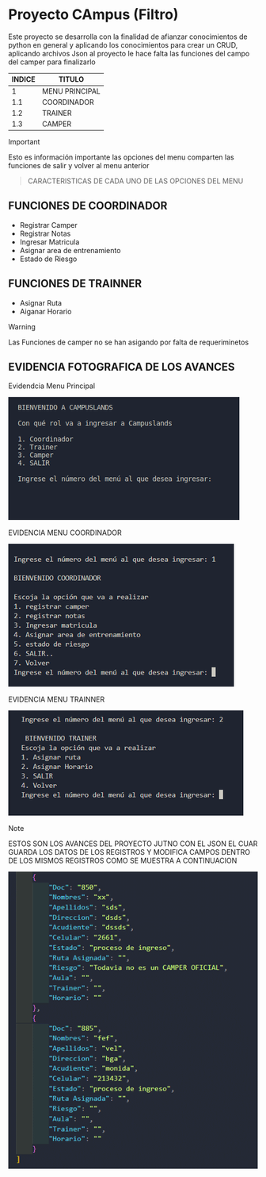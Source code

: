 # Proyecto CAmpus (Filtro) 
Este proyecto se desarrolla con la finalidad de afianzar conocimientos de python en general y aplicando los conocimientos para crear un CRUD, aplicando archivos Json
al proyecto le hace falta las funciones del campo del camper para finalizarlo 

|  INDICE  |  TITULO  |
|--|--|
| 1 | MENU PRINCIPAL | 
|1.1| COORDINADOR    |
|1.2| TRAINER        |
|1.3| CAMPER         |

> [!IMPORTANT]  
> Esto es información importante las opciones del menu comparten las funciones de salir y volver al menu anterior

>CARACTERISTICAS DE CADA UNO DE LAS OPCIONES DEL MENU

## FUNCIONES DE COORDINADOR
- Registrar Camper
- Registrar Notas
- Ingresar Matricula
- Asignar area de entrenamiento
- Estado de Riesgo

## FUNCIONES DE TRAINNER
- Asignar Ruta
- Aiganar Horario

> [!WARNING]  
> Las Funciones de camper no se han asigando por falta de requeriminetos

## EVIDENCIA FOTOGRAFICA DE LOS AVANCES
Evidendcia Menu Principal


![PANTALLAZO MENU GENERAL](./PANTALLAZO1.png)

EVIDENCIA MENU COORDINADOR


![PANTALLAZO MENU GENERAL](./pantallazo2.png)

EVIDENCIA MENU TRAINNER

![PANTALLAZO MENU GENERAL](./pantallazo3.png)

> [!NOTE]
>ESTOS SON LOS AVANCES DEL PROYECTO JUTNO CON EL JSON EL CUAR GUARDA LOS DATOS DE LOS REGISTROS Y MODIFICA CAMPOS DENTRO DE LOS MISMOS REGISTROS 
COMO SE MUESTRA  A CONTINUACION



![PANTALLAZO MENU GENERAL](./pantallazo4.png)


